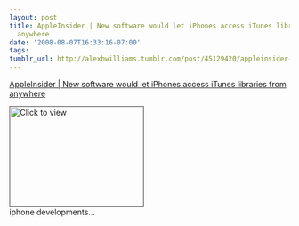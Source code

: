 ```yaml
---
layout: post
title: AppleInsider | New software would let iPhones access iTunes libraries from
  anywhere
date: '2008-08-07T16:33:16-07:00'
tags: 
tumblr_url: http://alexhwilliams.tumblr.com/post/45129420/appleinsider-new-software-would-let-iphones-access
---
```

<a href="https://www.iterasi.net/OpenViewer.aspx?sqrlitid=xu0zA_S4t0OJW7VwWD_k6A">AppleInsider | New software would let iPhones access iTunes libraries from anywhere</a><br/><p><a href="https://www.iterasi.net/OpenViewer.aspx?sqrlitid=xu0zA_S4t0OJW7VwWD_k6A" target="_blank"> <img src="http://AssetHost01a.iterasi.net/ec2eb670e447/94d5ad32ba6b/ff6f9e86baa1/ac1615abea97/4ff31380-b5b9-4bee-ad34-1ef145e6879d/thumbnail.jpg???20080807233328???PUcMcVzVXDOPregjmKvRP2h0wQUyXRFnO6j/MnxSldKv68KgbJk/06Gu12pDnZBjjzZIec/pYFbPxCbZTQjqOgVRvrzVF0LE99OQAdZW4FlWMgMHAVsW8lbonK9wTP7ZjwDY+kEHfLCLyHsxNh15tmrER5+qUwzIjodN/YFAl5U=" width="240" height="180" style="border:solid 1px #666" alt="Click to view"/></a>
<br/>iphone developments&#8230;</p>
